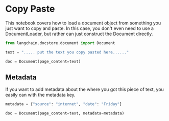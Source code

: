 # Copy Paste

This notebook covers how to load a document object from something you just want to copy and paste. In this case, you don't even need to use a DocumentLoader, but rather can just construct the Document directly.


```python
from langchain.docstore.document import Document
```


```python
text = "..... put the text you copy pasted here......"
```


```python
doc = Document(page_content=text)
```

## Metadata
If you want to add metadata about the where you got this piece of text, you easily can with the metadata key.


```python
metadata = {"source": "internet", "date": "Friday"}
```


```python
doc = Document(page_content=text, metadata=metadata)
```


```python

```
